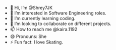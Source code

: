 - 👋 Hi, I’m @Shrey7JK
- 👀 I’m interested in Software Engineering roles.
- 🌱 I’m currently learning coding.
- 💞️ I’m looking to collaborate on different projects.
- 📫 How to reach me @kaira.1192
- 😄 Pronouns: She
- ⚡ Fun fact: I love Skating.

<!---
Shrey7JK/Shrey7JK is a ✨ special ✨ repository because its `README.md` (this file) appears on your GitHub profile.
You can click the Preview link to take a look at your changes.
--->
